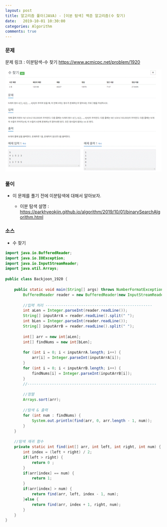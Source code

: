 ```yaml
---
layout: post
title: 알고리즘 풀이(JAVA) - [이분 탐색] 백준 알고리즘(수 찾기)
date:   2019-10-01 10:30:00
categories: Algorithm
comments: true 
---
```


### 문제
문제 링크 : 이분탐색-수 찾기 <https://www.acmicpc.net/problem/1920>

![이분탐색 수 찾기 문제](/img/algorithm/beakjoon_1920.GIF)

### 풀이

- 이 문제를 풀기 전에 이분탐색에 대해서 알아보자.

    - 이분 탐색 설명 : <https://parkhyeokjin.github.io/algorithm/2019/10/01/binarySearchAlgorithm.html>

### 소스

- 수 찾기

```java
import java.io.BufferedReader;
import java.io.IOException;
import java.io.InputStreamReader;
import java.util.Arrays;

public class Backjoon_1920 {
	
	public static void main(String[] args) throws NumberFormatException, IOException {
		BufferedReader reader = new BufferedReader(new InputStreamReader(System.in));
		
        //입력 처리 ------------------------------------------------
		int aLen = Integer.parseInt(reader.readLine());
		String[] inputArrA = reader.readLine().split(" ");
		int bLen = Integer.parseInt(reader.readLine());
		String[] inputArrB = reader.readLine().split(" ");
		
		int[] arr = new int[aLen];
		int[] findNums = new int[bLen];
		
		for (int i = 0; i < inputArrA.length; i++) {
			arr[i] = Integer.parseInt(inputArrA[i]);
		}
		for (int i = 0; i < inputArrB.length; i++) {
			findNums[i] = Integer.parseInt(inputArrB[i]);
		}
        //----------------------------------------------------------		

        //정렬
		Arrays.sort(arr);
        
        //탐색 & 출력
		for (int num : findNums) {
			System.out.println(find(arr, 0, arr.length - 1, num));
		}
	}
	
    //탐색 재귀 함수
	private static int find(int[] arr, int left, int right, int num) {
		int index = (left + right) / 2;
		if(left > right) {
			return 0 ;
		}
		if(arr[index] == num) {
			return 1;
		}
		if(arr[index] > num) {
			return find(arr, left, index - 1, num);
		}else {
			return find(arr, index + 1, right, num);
		}
	}
}
```